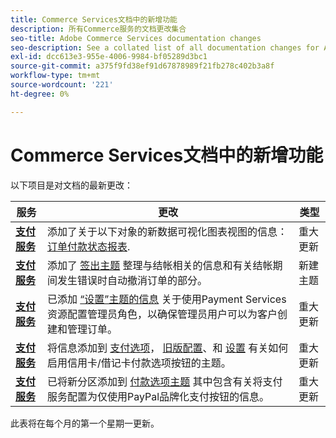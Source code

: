```yaml
---
title: Commerce Services文档中的新增功能
description: 所有Commerce服务的文档更改集合
seo-title: Adobe Commerce Services documentation changes
seo-description: See a collated list of all documentation changes for Adobe Commerce Services and integration services.
exl-id: dcc613e3-955e-4006-9984-bf05289d3bc1
source-git-commit: a375f9fd38ef91d67878989f21fb278c402b3a8f
workflow-type: tm+mt
source-wordcount: '221'
ht-degree: 0%

---
```


# Commerce Services文档中的新增功能

以下项目是对文档的最新更改：

| 服务 | 更改 | 类型 |
| -- | -- | -- |
| [**支付服务**](../payment-services/overview.md) | 添加了关于以下对象的新数据可视化图表视图的信息： [订单付款状态报表](https://experienceleague.adobe.com/docs/commerce-merchant-services/payment-services/reporting/order-payment-status.html). | 重大更新 |
| [**支付服务**](../payment-services/overview.md) | 添加了 [签出主题](https://experienceleague.adobe.com/docs/commerce-merchant-services/payment-services/payments-checkout/checkout.html) 整理与结帐相关的信息和有关结帐期间发生错误时自动撤消订单的部分。 | 新建主题 |
| [**支付服务**](../payment-services/overview.md) | 已添加 [“设置”主题的信息](https://experienceleague.adobe.com/docs/commerce-merchant-services/payment-services/configure/settings.html#configure-roles) 关于使用Payment Services资源配置管理员角色，以确保管理员用户可以为客户创建和管理订单。 | 重大更新 |
| [**支付服务**](../payment-services/overview.md) | 将信息添加到 [支付选项](https://experienceleague.adobe.com/docs/commerce-merchant-services/payment-services/payments-checkout/payments-options.html#debit-or-credit-card-button)， [旧版配置](https://experienceleague.adobe.com/docs/commerce-merchant-services/payment-services/configure/configure-admin.html#configure-paypal-smart-buttons)、和 [设置](https://experienceleague.adobe.com/docs/commerce-merchant-services/payment-services/configure/settings.html#payment-buttons) 有关如何启用信用卡/借记卡付款选项按钮的主题。 | 重大更新 |
| [**支付服务**](../payment-services/overview.md) | 已将新分区添加到 [付款选项主题](https://experienceleague.adobe.com/docs/commerce-merchant-services/payment-services/payments-checkout/payments-options.html#use-only-paypal-branded-payment-buttons) 其中包含有关将支付服务配置为仅使用PayPal品牌化支付按钮的信息。 | 重大更新 |

此表将在每个月的第一个星期一更新。
